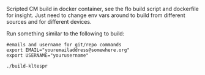 Scripted CM build in docker container, see the flo build script and dockerfile for insight. Just need to change env vars around to build from different sources and for different devices.

Run something similar to the following to build:

```
#emails and username for git/repo commands
export EMAIL="youremailaddress@somewhere.org"
export USERNAME="yourusername"

./build-kltespr
```
